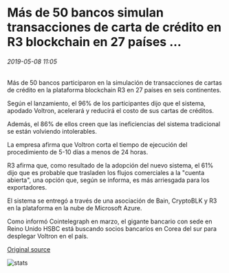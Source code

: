 # Más de 50 bancos simulan transacciones de carta de crédito en R3 blockchain en 27 países ...

###### 2019-05-08 11:05

Más de 50 bancos participaron en la simulación de transacciones de cartas de crédito en la plataforma blockchain R3 en 27 países en seis continentes.

Según el lanzamiento, el 96% de los participantes dijo que el sistema, apodado Voltron, acelerará y reducirá el costo de sus cartas de créditos.

Además, el 86% de ellos creen que las ineficiencias del sistema tradicional se están volviendo intolerables.

La empresa afirma que Voltron corta el tiempo de ejecución del procedimiento de 5-10 días a menos de 24 horas.

R3 afirma que, como resultado de la adopción del nuevo sistema, el 61% dijo que es probable que trasladen los flujos comerciales a la "cuenta abierta", una opción que, según se informa, es más arriesgada para los exportadores.

El sistema se entregó a través de una asociación de Bain, CryptoBLK y R3 en la plataforma en la nube de Microsoft Azure.

Como informó Cointelegraph en marzo, el gigante bancario con sede en Reino Unido HSBC está buscando socios bancarios en Corea del sur para desplegar Voltron en el país.

[Original source](https://cointelegraph.com/news/over-50-banks-simulate-letter-of-credit-transactions-on-r3s-blockchain-in-27-countries)

![stats](https://c.statcounter.com/11760860/0/a89fa40b/1/ "stats")